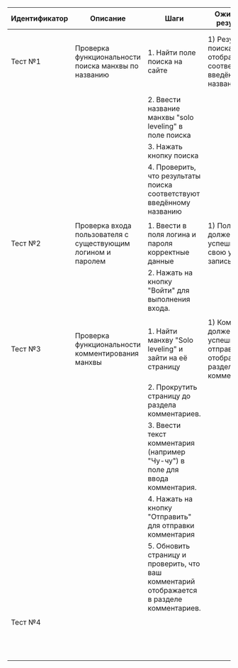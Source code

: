 | Идентификатор | Описание                                                     | Шаги                                                                                       | Ожидаемые результаты                                                             | Фактические результаты                                                 | Статус  |
|---------------|--------------------------------------------------------------|--------------------------------------------------------------------------------------------|----------------------------------------------------------------------------------|------------------------------------------------------------------------|---------|
| Тест №1       | Проверка функциональности поиска манхвы по названию          | 1. Найти поле поиска на сайте                                                              | 1) Результаты поиска должны отображаться и соответствовать введённому названию   | 1) Результаты поиска отображаются и соответствует введённому названию  | Пройден |
|               |                                                              | 2. Ввести название манхвы "solo leveling" в поле поиска                                    |                                                                                  |                                                                        |         |
|               |                                                              | 3. Нажать кнопку поиска                                                                    |                                                                                  |                                                                        |         |
|               |                                                              | 4. Проверить, что результаты поиска соответствуют введённому названию                      |                                                                                  |                                                                        |         |
|               |                                                              |                                                                                            |                                                                                  |                                                                        |         |
| Тест №2       | Проверка входа пользователя с существующим логином и паролем | 1. Ввести в поля логина и пароля корректные данные                                         | 1) Пользователь должен успешно войти в свою учетную запись                       | 1) Вход успешно воспроизведен                                          | Пройден |
|               |                                                              | 2. Нажать на кнопку "Войти" для выполнения входа.                                          |                                                                                  |                                                                        |         |
|               |                                                              |                                                                                            |                                                                                  |                                                                        |         |
| Тест №3       | Проверка функциональности комментирования манхвы             | 1. Найти манхву "Solo leveling" и зайти на её страницу                                     | 1) Комментарий должен успешно отправиться и отображаться в разделе комментариев. | 1) Комментарий успешно отправлен и отображается в разделе комментариев | Пройден |
|               |                                                              | 2. Прокрутить страницу до раздела комментариев.                                            |                                                                                  |                                                                        |         |
|               |                                                              | 3. Ввести текст комментария (например "Чу-чу") в поле для ввода комментария.               |                                                                                  |                                                                        |         |
|               |                                                              | 4. Нажать на кнопку "Отправить" для отправки комментария                                   |                                                                                  |                                                                        |         |
|               |                                                              | 5. Обновить страницу и проверить, что ваш комментарий отображается в разделе комментариев. |                                                                                  |                                                                        |         |
|               |                                                              |                                                                                            |                                                                                  |                                                                        |         |
| Тест №4       |                                                              |                                                                                            |                                                                                  |                                                                        |         |
|               |                                                              |                                                                                            |                                                                                  |                                                                        |         |
|               |                                                              |                                                                                            |                                                                                  |                                                                        |         |
|               |                                                              |                                                                                            |                                                                                  |                                                                        |         |
|               |                                                              |                                                                                            |                                                                                  |                                                                        |         |
|               |                                                              |                                                                                            |                                                                                  |                                                                        |         |
|               |                                                              |                                                                                            |                                                                                  |                                                                        |         |
|               |                                                              |                                                                                            |                                                                                  |                                                                        |         |
|               |                                                              |                                                                                            |                                                                                  |                                                                        |         |
|               |                                                              |                                                                                            |                                                                                  |                                                                        |         |
|               |                                                              |                                                                                            |                                                                                  |                                                                        |         |
|               |                                                              |                                                                                            |                                                                                  |                                                                        |         |
|               |                                                              |                                                                                            |                                                                                  |                                                                        |         |
